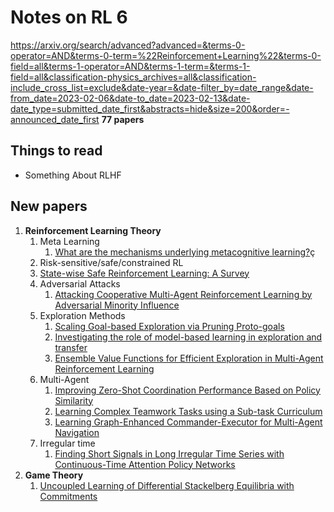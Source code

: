 # Notes on RL 6

https://arxiv.org/search/advanced?advanced=&terms-0-operator=AND&terms-0-term=%22Reinforcement+Learning%22&terms-0-field=all&terms-1-operator=AND&terms-1-term=&terms-1-field=all&classification-physics_archives=all&classification-include_cross_list=exclude&date-year=&date-filter_by=date_range&date-from_date=2023-02-06&date-to_date=2023-02-13&date-date_type=submitted_date_first&abstracts=hide&size=200&order=-announced_date_first
__77 papers__

## Things to read

* Something About RLHF

## New papers

1. __Reinforcement Learning Theory__
   1. Meta Learning
      1. [What are the mechanisms underlying metacognitive learning?](https://arxiv.org/pdf/2302.04840.pdf)ç
   2.  Risk-sensitive/safe/constrained RL
      1.  [State-wise Safe Reinforcement Learning: A Survey](https://arxiv.org/pdf/2302.03122.pdf)
   3.  Adversarial Attacks
       1.  [Attacking Cooperative Multi-Agent Reinforcement Learning by Adversarial Minority Influence](https://arxiv.org/pdf/2302.03322.pdf)
   4.  Exploration Methods
       1.  [Scaling Goal-based Exploration via Pruning Proto-goals](https://arxiv.org/pdf/2302.04693.pdf)
       2.  [Investigating the role of model-based learning in exploration and transfer](https://arxiv.org/pdf/2302.04009.pdf)
       3.  [Ensemble Value Functions for Efficient Exploration in Multi-Agent Reinforcement Learning](https://arxiv.org/pdf/2302.03439.pdf)
   5.  Multi-Agent
       1.  [Improving Zero-Shot Coordination Performance Based on Policy Similarity](https://arxiv.org/pdf/2302.05063.pdf)
       2.  [Learning Complex Teamwork Tasks using a Sub-task Curriculum](https://arxiv.org/pdf/2302.04944.pdf)
       3.  [Learning Graph-Enhanced Commander-Executor for Multi-Agent Navigation](https://arxiv.org/pdf/2302.04094.pdf)
   6.  Irregular time
       1.  [Finding Short Signals in Long Irregular Time Series with Continuous-Time Attention Policy Networks](https://arxiv.org/pdf/2302.04052.pdf)
2.  __Game Theory__
    1.  [Uncoupled Learning of Differential Stackelberg Equilibria with Commitments](https://arxiv.org/pdf/2302.03438.pdf)